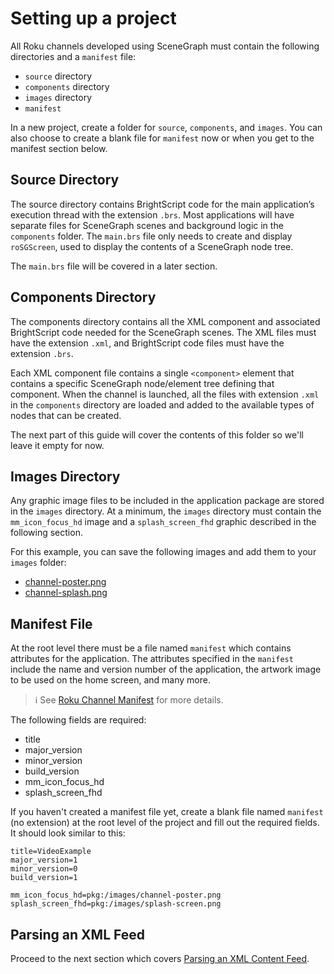 # Setting up a project

All Roku channels developed using SceneGraph must contain the following directories and a `manifest` file:

* `source` directory
* `components` directory
* `images` directory
* `manifest`

In a new project, create a folder for `source`, `components`, and `images`. You can also choose to create a blank file for `manifest` now or when you get to the manifest section below.

## Source Directory

The source directory contains BrightScript code for the main application’s execution thread with the extension `.brs`. Most applications will have separate files for SceneGraph scenes and background logic in the `components` folder. The `main.brs` file only needs to create and display `roSGScreen`, used to display the contents of a SceneGraph node tree.

The `main.brs` file will be covered in a later section.

## Components Directory

The components directory contains all the XML component and associated BrightScript code needed for the SceneGraph scenes. The XML files must have the extension `.xml`, and BrightScript code files must have the extension `.brs`.

Each XML component file contains a single `<component>` element that contains a specific SceneGraph node/element tree defining that component. When the channel is launched, all the files with extension `.xml` in the `components` directory are loaded and added to the available types of nodes that can be created.

The next part of this guide will cover the contents of this folder so we'll leave it empty for now.

## Images Directory

Any graphic image files to be included in the application package are stored in the `images` directory. At a minimum, the `images` directory must contain the `mm_icon_focus_hd` image and a `splash_screen_fhd` graphic described in the following section.

For this example, you can save the following images and add them to your `images` folder:
* [channel-poster.png](https://raw.githubusercontent.com/rokudev/docs/master/images/channel-poster.png)
* [channel-splash.png](https://raw.githubusercontent.com/rokudev/docs/master/images/channel-splash.png)

## Manifest File

At the root level there must be a file named `manifest` which contains attributes for the application. The attributes specified in the `manifest` include the name and version number of the application, the artwork image to be used on the home screen, and many more.

> :information_source: See [Roku Channel Manifest](/develop/specifications/manifest.md) for more details.

The following fields are required:
* title
* major_version
* minor_version
* build_version
* mm_icon_focus_hd
* splash_screen_fhd

If you haven't created a manifest file yet, create a blank file named `manifest` (no extension) at the root level of the project and fill out the required fields. It should look similar to this:

```brightscript
title=VideoExample
major_version=1
minor_version=0
build_version=1

mm_icon_focus_hd=pkg:/images/channel-poster.png
splash_screen_fhd=pkg:/images/splash-screen.png
```

## Parsing an XML Feed

Proceed to the next section which covers [Parsing an XML Content Feed](/develop/sdk-development/parsing-feed.md).
